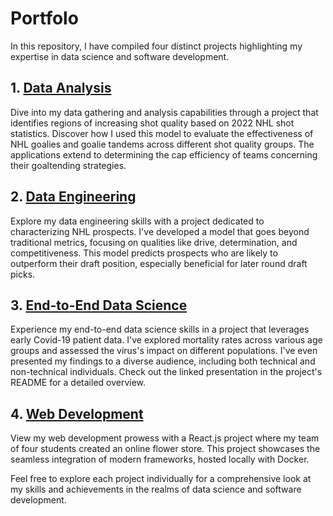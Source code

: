 # Portfolo
In this repository, I have compiled four distinct projects highlighting my expertise in data science and software development.

## 1. [Data Analysis](/Data_Analysis)
Dive into my data gathering and analysis capabilities through a project that identifies regions of increasing shot quality based on 2022 NHL shot statistics. Discover how I used this model to evaluate the effectiveness of NHL goalies and goalie tandems across different shot quality groups. The applications extend to determining the cap efficiency of teams concerning their goaltending strategies.

## 2. [Data Engineering](/Data_Engineering)
Explore my data engineering skills with a project dedicated to characterizing NHL prospects. I've developed a model that goes beyond traditional metrics, focusing on qualities like drive, determination, and competitiveness. This model predicts prospects who are likely to outperform their draft position, especially beneficial for later round draft picks.

## 3. [End-to-End Data Science](/End_To_End)
Experience my end-to-end data science skills in a project that leverages early Covid-19 patient data. I've explored mortality rates across various age groups and assessed the virus's impact on different populations. I've even presented my findings to a diverse audience, including both technical and non-technical individuals. Check out the linked presentation in the project's README for a detailed overview.

## 4. [Web Development](/Web_Development)
View my web development prowess with a React.js project where my team of four students created an online flower store. This project showcases the seamless integration of modern frameworks, hosted locally with Docker.

Feel free to explore each project individually for a comprehensive look at my skills and achievements in the realms of data science and software development.
